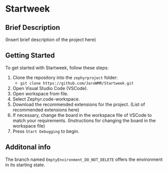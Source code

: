 # Startweek

## Brief Description
(Insert brief description of the project here)

## Getting Started
To get started with Startweek, follow these steps:

1. Clone the repository into the `zephyrproject` folder:
   * `git clone https://github.com/JaroWMR/Startweek.git`
2. Open Visual Studio Code (VSCode).
3. Open workspace from file.
4. Select Zephyr.code-workspace.
5. Download the recommended extensions for the project.
    (List of recommended extensions here)
6. If necessary, change the board in the workspace file of VSCode to match your requirements.
   (Instructions for changing the board in the workspace file)
7. Press `Start Debugging` to begin.

## Additonal info
The branch named `EmptyEnvironment_DO_NOT_DELETE` offers the environment in its starting state.
